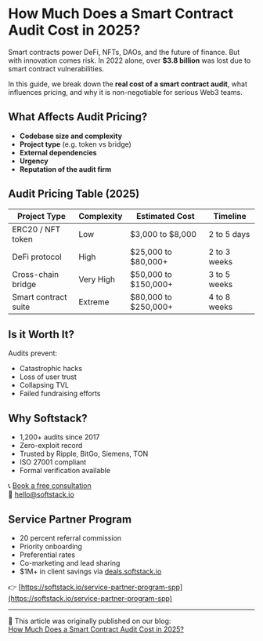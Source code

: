# How Much Does a Smart Contract Audit Cost in 2025?

Smart contracts power DeFi, NFTs, DAOs, and the future of finance. But with innovation comes risk. In 2022 alone, over **$3.8 billion** was lost due to smart contract vulnerabilities. 

In this guide, we break down the **real cost of a smart contract audit**, what influences pricing, and why it is non-negotiable for serious Web3 teams.

## What Affects Audit Pricing?

- **Codebase size and complexity**
- **Project type** (e.g. token vs bridge)
- **External dependencies**
- **Urgency**
- **Reputation of the audit firm**

## Audit Pricing Table (2025)

| Project Type                  | Complexity     | Estimated Cost         | Timeline          |
|------------------------------|----------------|-------------------------|-------------------|
| ERC20 / NFT token            | Low            | $3,000 to $8,000        | 2 to 5 days        |
| DeFi protocol                | High           | $25,000 to $80,000+     | 2 to 3 weeks       |
| Cross-chain bridge           | Very High      | $50,000 to $150,000+    | 3 to 5 weeks       |
| Smart contract suite         | Extreme        | $80,000 to $250,000+    | 4 to 8 weeks       |

## Is it Worth It?

Audits prevent:

- Catastrophic hacks
- Loss of user trust
- Collapsing TVL
- Failed fundraising efforts

## Why Softstack?

- 1,200+ audits since 2017  
- Zero-exploit record  
- Trusted by Ripple, BitGo, Siemens, TON  
- ISO 27001 compliant  
- Formal verification available  

📞 [Book a free consultation](https://calendly.com/softstack)  
📩 hello@softstack.io

## Service Partner Program

- 20 percent referral commission  
- Priority onboarding  
- Preferential rates  
- Co-marketing and lead sharing  
- $1M+ in client savings via [deals.softstack.io](https://deals.softstack.io)

👉 [https://softstack.io/service-partner-program-spp](https://softstack.io/service-partner-program-spp)

---

📖 This article was originally published on our blog:  
[How Much Does a Smart Contract Audit Cost in 2025?](https://softstack.io/insights/how-much-does-a-smart-contract-audit-cost-in-2025/)
